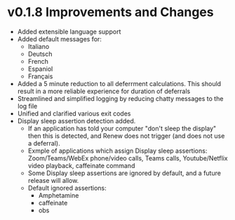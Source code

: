 # v0.1.8 Improvements and Changes
- Added extensible language support
- Added default messages for:
    - Italiano
    - Deutsch
    - French
    - Espaniol
    - Français
- Added a 5 minute reduction to all deferrment calculations. This should result in a more reliable experience for duration of deferrals
- Streamlined and simplified logging by reducing chatty messages to the log file
- Unified and clarified various exit codes
- Display sleep assertion detection added.
    - If an application has told your computer "don't sleep the display" then this is detected, and Renew does not trigger (and does not use a deferral).
    - Exmple of applications which assign Display sleep assertions: Zoom/Teams/WebEx phone/video calls, Teams calls, Youtube/Netflix video playback, caffeinate command
    - Some Display sleep assertions are ignored by default, and a future release will allow.
     - Default ignored assertions:
        - Amphetamine
        - caffeinate
        - obs
    
